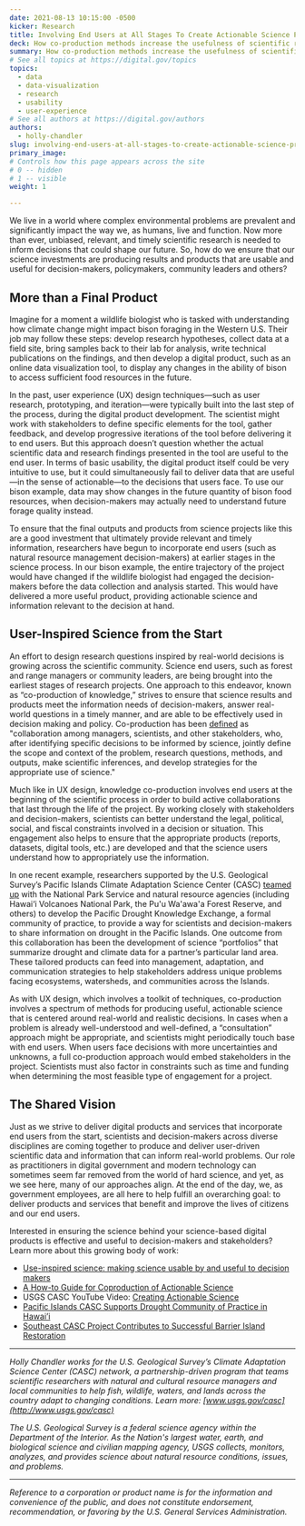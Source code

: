 ```yaml
---
date: 2021-08-13 10:15:00 -0500
kicker: Research
title: Involving End Users at All Stages To Create Actionable Science Products for Complex, Real-World Issues
deck: How co-production methods increase the usefulness of scientific results, products, and tools
summary: How co-production methods increase the usefulness of scientific results, products, and tools
# See all topics at https://digital.gov/topics
topics:
  - data
  - data-visualization
  - research
  - usability
  - user-experience
# See all authors at https://digital.gov/authors
authors:
  - holly-chandler
slug: involving-end-users-at-all-stages-to-create-actionable-science-products-for-complex-real-world-issues
primary_image: 
# Controls how this page appears across the site
# 0 -- hidden
# 1 -- visible
weight: 1

---
```


We live in a world where complex environmental problems are prevalent and significantly impact the way we, as humans, live and function. Now more than ever, unbiased, relevant, and timely scientific research is needed to inform decisions that could shape our future. So, how do we ensure that our science investments are producing results and products that are usable and useful for decision-makers, policymakers, community leaders and others?

## More than a Final Product

Imagine for a moment a wildlife biologist who is tasked with understanding how climate change might impact bison foraging in the Western U.S. Their job may follow these steps: develop research hypotheses, collect data at a field site, bring samples back to their lab for analysis, write technical publications on the findings, and then develop a digital product, such as an online data visualization tool, to display any changes in the ability of bison to access sufficient food resources in the future.

In the past, user experience (UX) design techniques—such as user research, prototyping, and iteration—were typically built into the last step of the process, during the digital product development. The scientist might work with stakeholders to define specific elements for the tool, gather feedback, and develop progressive iterations of the tool before delivering it to end users. But this approach doesn’t question whether the actual scientific data and research findings presented in the tool are useful to the end user. In terms of basic usability, the digital product itself could be very intuitive to use, but it could simultaneously fail to deliver data that are useful—in the sense of actionable—to the decisions that users face. To use our bison example, data may show changes in the future quantity of bison food resources, when decision-makers may actually need to understand future forage quality instead.

To ensure that the final outputs and products from science projects like this are a good investment that ultimately provide relevant and timely information, researchers have begun to incorporate end users (such as natural resource management decision-makers) at earlier stages in the science process. In our bison example, the entire trajectory of the project would have changed if the wildlife biologist had engaged the decision-makers before the data collection and analysis started. This would have delivered a more useful product, providing actionable science and information relevant to the decision at hand.

## User-Inspired Science from the Start

An effort to design research questions inspired by real-world decisions is growing across the scientific community. Science end users, such as forest and range managers or community leaders, are being brought into the earliest stages of research projects. One approach to this endeavor, known as “co-production of knowledge,” strives to ensure that science results and products meet the information needs of decision-makers, answer real-world questions in a timely manner, and are able to be effectively used in decision making and policy. Co-production has been [defined](https://conbio.onlinelibrary.wiley.com/doi/full/10.1111/conl.12300) as "collaboration among managers, scientists, and other stakeholders, who, after identifying specific decisions to be informed by science, jointly define the scope and context of the problem, research questions, methods, and outputs, make scientific inferences, and develop strategies for the appropriate use of science."

Much like in UX design, knowledge co-production involves end users at the beginning of the scientific process in order to build active collaborations that last through the life of the project. By working closely with stakeholders and decision-makers, scientists can better understand the legal, political, social, and fiscal constraints involved in a decision or situation. This engagement also helps to ensure that the appropriate products (reports, datasets, digital tools, etc.) are developed and that the science users understand how to appropriately use the information.

In one recent example, researchers supported by the U.S. Geological Survey’s Pacific Islands Climate Adaptation Science Center (CASC) [teamed up](https://www.usgs.gov/center-news/pacific-islands-casc-supports-drought-community-practice-hawai-i) with the National Park Service and natural resource agencies (including Hawai‘i Volcanoes National Park, the Pu'u Wa'awa'a Forest Reserve, and others) to develop the Pacific Drought Knowledge Exchange, a formal community of practice, to provide a way for scientists and decision-makers to share information on drought in the Pacific Islands. One outcome from this collaboration has been the development of science “portfolios” that summarize drought and climate data for a partner’s particular land area. These tailored products can feed into management, adaptation, and communication strategies to help stakeholders address unique problems facing ecosystems, watersheds, and communities across the Islands.

As with UX design, which involves a toolkit of techniques, co-production involves a spectrum of methods for producing useful, actionable science that is centered around real-world and realistic decisions. In cases when a problem is already well-understood and well-defined, a “consultation” approach might be appropriate, and scientists might periodically touch base with end users. When users face decisions with more uncertainties and unknowns, a full co-production approach would embed stakeholders in the project. Scientists must also factor in constraints such as time and funding when determining the most feasible type of engagement for a project.

## The Shared Vision

Just as we strive to deliver digital products and services that incorporate end users from the start, scientists and decision-makers across diverse disciplines are coming together to produce and deliver user-driven scientific data and information that can inform real-world problems. Our role as practitioners in digital government and modern technology can sometimes seem far removed from the world of hard science, and yet, as we see here, many of our approaches align. At the end of the day, we, as government employees, are all here to help fulfill an overarching goal: to deliver products and services that benefit and improve the lives of citizens and our end users.

Interested in ensuring the science behind your science-based digital products is effective and useful to decision-makers and stakeholders? Learn more about this growing body of work:

* [Use-inspired science: making science usable by and useful to decision makers](https://esajournals.onlinelibrary.wiley.com/doi/10.1002/fee.1735)
* [A How-to Guide for Coproduction of Actionable Science](https://conbio.onlinelibrary.wiley.com/doi/full/10.1111/conl.12300)
* USGS CASC YouTube Video: [Creating Actionable Science](https://youtu.be/5_OW0kAJIzk)
* [Pacific Islands CASC Supports Drought Community of Practice in Hawai’i](https://www.usgs.gov/center-news/pacific-islands-casc-supports-drought-community-practice-hawai-i)
* [Southeast CASC Project Contributes to Successful Barrier Island Restoration](https://www.usgs.gov/center-news/project-spotlight-southeast-casc-project-contributes-successful-barrier-island)

***

*Holly Chandler works for the U.S. Geological Survey’s Climate Adaptation Science Center (CASC) network, a partnership-driven program that teams scientific researchers with natural and cultural resource managers and local communities to help fish, wildlife, waters, and lands across the country adapt to changing conditions. Learn more: [www.usgs.gov/casc](http://www.usgs.gov/casc)*

*The U.S. Geological Survey is a federal science agency within the Department of the Interior. As the Nation's largest water, earth, and biological science and civilian mapping agency, USGS collects, monitors, analyzes, and provides science about natural resource conditions, issues, and problems.*

***

*Reference to a corporation or product name is for the information and convenience of the public, and does not constitute endorsement, recommendation, or favoring by the U.S. General Services Administration.*
